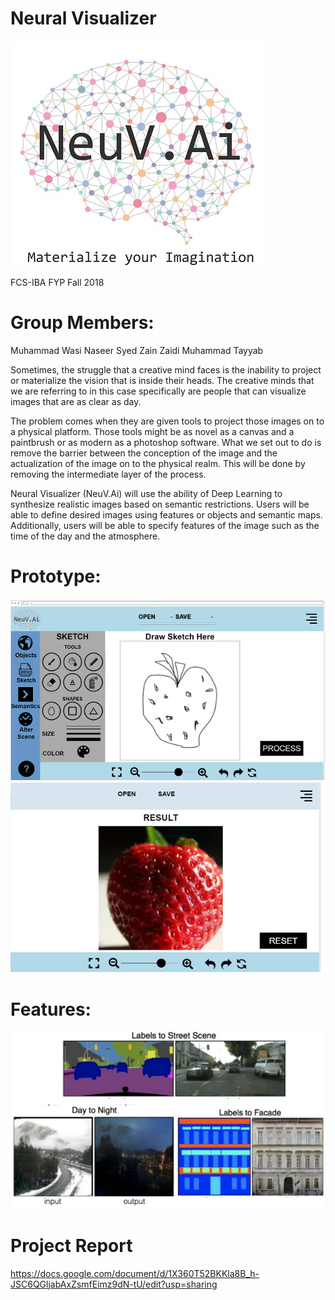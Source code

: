 # Neural Visualizer

![Logo](images/NeuralVisualizerLogo1.jpg?raw=true "Title")

FCS-IBA FYP Fall 2018

# Group Members:
Muhammad Wasi Naseer
Syed Zain Zaidi
Muhammad Tayyab

Sometimes, the struggle that a creative mind faces is the inability to project or materialize the vision that is inside their heads. The creative minds that we are referring to in this case specifically are people that can visualize images that are as clear as day. 

The problem comes when they are given tools to project those images on to a physical platform. Those tools might be as novel as a canvas and a paintbrush or as modern as a photoshop software. What we set out to do is remove the barrier between the conception of the image and the actualization of the image on to the physical realm. This will be done by removing the intermediate layer of the process.

Neural Visualizer (NeuV.Ai) will use the ability of Deep Learning to synthesize realistic images based on semantic restrictions. Users will be able to define desired images using features or objects and semantic maps. Additionally, users will be able to specify features of the image such as the time of the day and the atmosphere.

# Prototype:
![Logo](images/prototype1.png?raw=true "Title")
![Logo](images/prototype2.png?raw=true "Title")

# Features:
![Logo](images/example1.png?raw=true "Title")

# Project Report
https://docs.google.com/document/d/1X360T52BKKla8B_h-JSC6QGljabAxZsmfEimz9dN-tU/edit?usp=sharing
